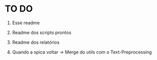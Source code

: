 # TO DO 

1. Esse readme

2. Readme dos scripts prontos

3. Readme dos relatórios

4. Quando a spica voltar -> Merge do utils com o Text-Preprocessing